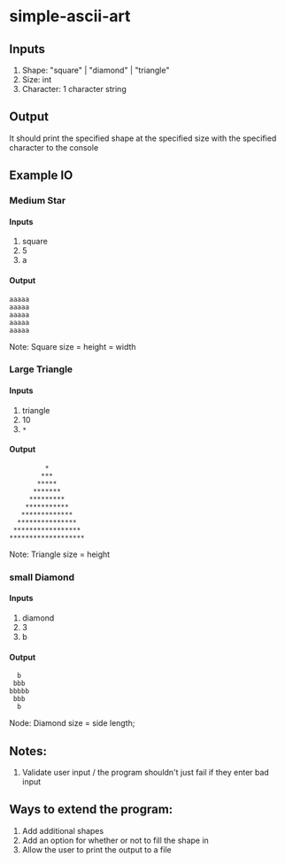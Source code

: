 # simple-ascii-art

## Inputs
1. Shape: "square" | "diamond" | "triangle"
2. Size: int
3. Character: 1 character string

## Output
It should print the specified shape at the specified size with the specified character to the console

## Example IO

### Medium Star 

#### Inputs
1. square
2. 5
3. a

#### Output
```
aaaaa
aaaaa
aaaaa
aaaaa
aaaaa
```

Note: Square size = height = width

### Large Triangle

#### Inputs
1. triangle
2. 10
3. `*`

#### Output
```
         *
        ***
       *****
      *******
     *********
    ***********
   *************
  ***************
 *****************
*******************
```

Note: Triangle size = height

### small Diamond

#### Inputs
1. diamond
2. 3
3. b

#### Output
```
  b
 bbb
bbbbb
 bbb
  b
```

Node: Diamond size = side length;

## Notes:
1. Validate user input / the program shouldn't just fail if they enter bad input

## Ways to extend the program:
1. Add additional shapes
2. Add an option for whether or not to fill the shape in
3. Allow the user to print the output to a file
